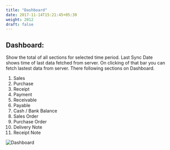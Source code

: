 ```yaml
---
title: "Dashboard"
date: 2017-11-14T15:21:45+05:30
weight: 2012
draft: false
---
```


## Dashboard: 
Show the total of all sections for selected time period. Last Sync Date shows time of last data fetched from server. On clicking of that bar you can fetch lastest data from server. There following sections on Dashboard.

1. Sales
2. Purchase
3. Receipt
4. Payment
5. Receivable
6. Payable
7. Cash / Bank Balance
8. Sales Order
9. Purchase Order 
10. Delivery Note
11. Receipt Note

![Dashboard](../../../images/ios/14_dashboard.png "Dashboard")
